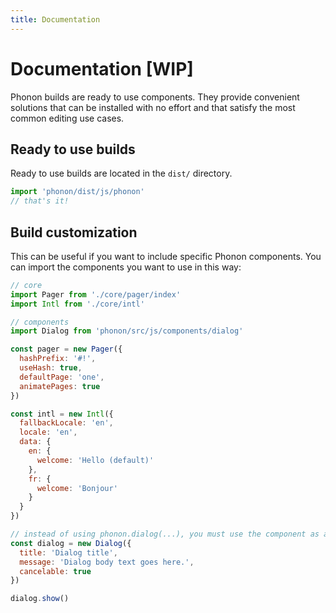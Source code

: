 ```yaml
---
title: Documentation
---
```


# Documentation [WIP]

Phonon builds are ready to use components.
They provide convenient solutions that can be installed with no effort and that satisfy the most common editing use cases.

## Ready to use builds

Ready to use builds are located in the `dist/` directory.

```js
import 'phonon/dist/js/phonon'
// that's it!
```

## Build customization

This can be useful if you want to include specific Phonon components.
You can import the components you want to use in this way:

```js
// core
import Pager from './core/pager/index'
import Intl from './core/intl'

// components
import Dialog from 'phonon/src/js/components/dialog'

const pager = new Pager({
  hashPrefix: '#!',
  useHash: true,
  defaultPage: 'one',
  animatePages: true
})

const intl = new Intl({
  fallbackLocale: 'en',
  locale: 'en',
  data: {
    en: {
      welcome: 'Hello (default)'
    },
    fr: {
      welcome: 'Bonjour'
    }
  }
})

// instead of using phonon.dialog(...), you must use the component as an object:
const dialog = new Dialog({
  title: 'Dialog title',
  message: 'Dialog body text goes here.',
  cancelable: true
})

dialog.show()
```
